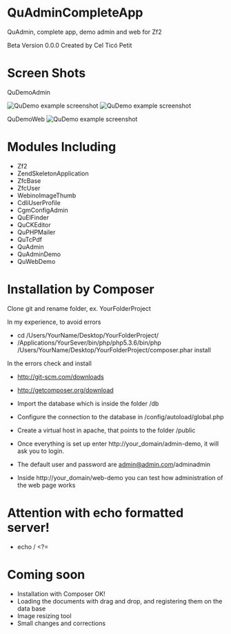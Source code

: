 QuAdminCompleteApp
==================================

QuAdmin, complete app, demo admin and web for Zf2

Beta Version 0.0.0 Created by Cel Ticó Petit

Screen Shots
==================================

QuDemoAdmin

![QuDemo example screenshot](http://cenics.cat/quadmin1.png)
![QuDemo example screenshot](http://cenics.cat/quadmin2.png)

QuDemoWeb
![QuDemo example screenshot](http://cenics.cat/quwebdemo.jpg)

Modules Including
==================================
- Zf2
- ZendSkeletonApplication
- ZfcBase
- ZfcUser
- WebinoImageThumb
- CdliUserProfile
- CgmConfigAdmin
- QuElFinder
- QuCKEditor
- QuPHPMailer
- QuTcPdf
- QuAdmin
- QuAdminDemo
- QuWebDemo

Installation by Composer
========================
Clone git and rename folder, ex. YourFolderProject

In my experience, to avoid errors

- cd /Users/YourName/Desktop/YourFolderProject/
- /Applications/YourSever/bin/php/php5.3.6/bin/php /Users/YourName/Desktop/YourFolderProject/composer.phar install

In the errors check and install

- http://git-scm.com/downloads
- http://getcomposer.org/download

- Import the database which is inside the folder /db
- Configure the connection to the database in /config/autoload/global.php
- Create a virtual host in apache, that points to the folder /public
- Once everything is set up enter http://your_domain/admin-demo, it will ask you to login.
- The default user and password are admin@admin.com/adminadmin
- Inside http://your_domain/web-demo you can test how administration of the web page works


Attention with echo formatted server!
==================================
- echo / <?=

Coming soon
==================================
- Installation with Composer OK!
- Loading the documents with drag and drop, and registering them on the data base
- Image resizing tool
- Small changes and corrections